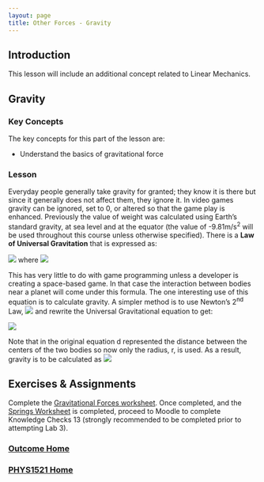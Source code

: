 ```yaml
---
layout: page
title: Other Forces - Gravity
---
```

## Introduction
This lesson will include an additional concept related to Linear Mechanics.

## Gravity
### Key Concepts
The key concepts for this part of the lesson are:
* Understand the basics of gravitational force

### Lesson
Everyday people generally take gravity for granted; they know it is there but since it generally does not affect them, they ignore it. In video games gravity can be ignored, set to 0, or altered so that the game play is enhanced. Previously the value of weight was calculated using Earth’s standard gravity, at sea level and at the equator (the value of -9.81m/s<sup>2</sup> will be used throughout this course unless otherwise specified). There is a **Law of Universal Gravitation** that is expressed as:

<img src="https://latex.codecogs.com/svg.latex?\large&space;F=G\frac{m_1m_2}{d^2}"/> where <img src="https://latex.codecogs.com/svg.latex?\large&space;G=6.673\times{10^{-11}}Nm^2kg^{-2}"/>

This has very little to do with game programming unless a developer is creating a space-based game. In that case the interaction between bodies near a planet will come under this formula. The one interesting use of this equation is to calculate gravity. A simpler method is to use Newton’s 2<sup>nd</sup> Law, <img src="https://latex.codecogs.com/svg.latex?\large&space;F=mA"/> and rewrite the Universal Gravitational equation to get:

<img src="https://latex.codecogs.com/svg.latex?\large&space;F=mA=m_2\left(G\frac{m_1}{r^2}\right)"/>

Note that in the original equation d represented the distance between the centers of the two bodies so now only the radius, r, is used. As a result, gravity is to be calculated as <img src="https://latex.codecogs.com/svg.latex?\large&space;A=\left(G\frac{m_1}{r^2})"/>

## Exercises & Assignments
Complete the [Gravitational Forces worksheet](gravity-worksheet.md). Once completed, and the [Springs Worksheet](springs-worksheet.md) is completed, proceed to Moodle to complete Knowledge Checks 13 (strongly recommended to be completed prior to attempting Lab 3).

### [Outcome Home](outcome3.md)
### [PHYS1521 Home](../)